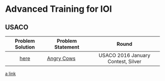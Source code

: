 # Advanced Training for IOI
## USACO

| Problem Solution                                          | Problem Statement                              | Round               
|:---------------------------------------------------------:|------------------------------------------------|:-------------------:|
| [here](Angry%20Cows.cpp) | [Angry Cows](http://usaco.org/index.php?page=viewproblem2&cpid=594) | USACO 2016 January Contest, Silver | 2021 |

[a link](https://github.com/user/repo/blob/branch/other_file.md)
